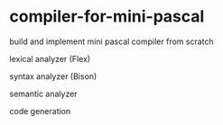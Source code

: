 # compiler-for-mini-pascal
build and implement mini pascal compiler from scratch

lexical analyzer (Flex)

syntax analyzer (Bison)

semantic analyzer 

code generation
